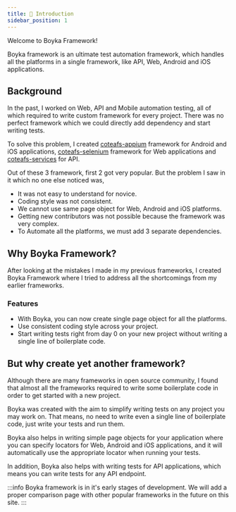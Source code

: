 ```yaml
---
title: 👋 Introduction
sidebar_position: 1
---
```


Welcome to Boyka Framework!

Boyka framework is an ultimate test automation framework, which handles all the platforms in a single framework, like API, Web, Android and iOS applications.

## Background

In the past, I worked on Web, API and Mobile automation testing, all of which required to write custom framework for every project. There was no perfect framework which we could directly add dependency and start writing tests.

To solve this problem, I created [coteafs-appium][1] framework for Android and iOS applications, [coteafs-selenium][2] framework for Web applications and [coteafs-services][3] for API.

Out of these 3 framework, first 2 got very popular. But the problem I saw in it which no one else noticed was,

- It was not easy to understand for novice.
- Coding style was not consistent.
- We cannot use same page object for Web, Android and iOS platforms.
- Getting new contributors was not possible because the framework was very complex.
- To Automate all the platforms, we must add 3 separate dependencies.

## Why Boyka Framework?

After looking at the mistakes I made in my previous frameworks, I created Boyka Framework where I tried to address all the shortcomings from my earlier frameworks.

### Features

- With Boyka, you can now create single page object for all the platforms.
- Use consistent coding style across your project.
- Start writing tests right from day 0 on your new project without writing a single line of boilerplate code.

## But why create yet another framework?

Although there are many frameworks in open source community, I found that almost all the frameworks required to write some boilerplate code in order to get started with a new project.

Boyka was created with the aim to simplify writing tests on any project you may work on. That means, no need to write even a single line of boilerplate code, just write your tests and run them.

Boyka also helps in writing simple page objects for your application where you can specify locators for Web, Android and iOS applications, and it will automatically use the appropriate locator when running your tests.

In addition, Boyka also helps with writing tests for API applications, which means you can write tests for any API endpoint.

:::info
Boyka framework is in it's early stages of development. We will add a proper comparison page with other popular frameworks in the future on this site.
:::

[1]: https://github.com/WasiqB/coteafs-appium
[2]: https://github.com/WasiqB/coteafs-selenium
[3]: https://github.com/WasiqB/coteafs-services
